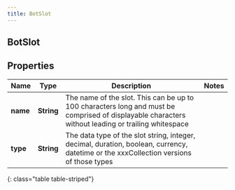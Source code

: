 ```yaml
---
title: BotSlot
---
```

## BotSlot


## Properties

| Name | Type | Description | Notes |
| ------------ | ------------- | ------------- | ------------- |
| **name** | <!----><!---->**String**<!----> | The name of the slot. This can be up to 100 characters long and must be comprised of displayable characters without leading or trailing whitespace |  |
| **type** | <!----><!---->**String**<!----> | The data type of the slot string, integer, decimal, duration, boolean, currency, datetime or the xxxCollection versions of those types |  |
{: class="table table-striped"}



